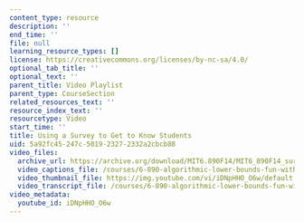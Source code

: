 ```yaml
---
content_type: resource
description: ''
end_time: ''
file: null
learning_resource_types: []
license: https://creativecommons.org/licenses/by-nc-sa/4.0/
optional_tab_title: ''
optional_text: ''
parent_title: Video Playlist
parent_type: CourseSection
related_resources_text: ''
resource_index_text: ''
resourcetype: Video
start_time: ''
title: Using a Survey to Get to Know Students
uid: 5a92fc45-247c-5019-2327-2332a2cbcb88
video_files:
  archive_url: https://archive.org/download/MIT6.890F14/MIT6_890F14_survey_300k.mp4
  video_captions_file: /courses/6-890-algorithmic-lower-bounds-fun-with-hardness-proofs-fall-2014/50abb2555bf05ceea4d068ff386d58d6_iDNpHHO_O6w.vtt
  video_thumbnail_file: https://img.youtube.com/vi/iDNpHHO_O6w/default.jpg
  video_transcript_file: /courses/6-890-algorithmic-lower-bounds-fun-with-hardness-proofs-fall-2014/01cf377318dd44fd80dcce695f0bdd69_iDNpHHO_O6w.pdf
video_metadata:
  youtube_id: iDNpHHO_O6w
---
```

